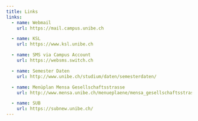 ```yaml
---
title: Links
links:
  - name: Webmail
    url: https://mail.campus.unibe.ch

  - name: KSL
    url: https://www.ksl.unibe.ch

  - name: SMS via Campus Account
    url: https://websms.switch.ch

  - name: Semester Daten
    url: http://www.unibe.ch/studium/daten/semesterdaten/

  - name: Menüplan Mensa Gesellschaftsstrasse
    url: http://www.mensa.unibe.ch/menueplaene/mensa_gesellschaftsstrasse/

  - name: SUB
    url: https://subnew.unibe.ch/
---
```

